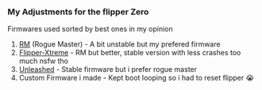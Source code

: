 ### My Adjustments for the flipper Zero 



Firmwares used sorted by best ones in my opinion
1. [RM](https://github.com/RogueMaster/flipperzero-firmware-wPlugins) (Rogue Master) - A bit unstable but my prefered firmware 
2. [Flipper-Xtreme](https://github.com/ClaraCrazy/Flipper-Xtreme) - RM but better, stable version with less crashes too much nsfw tho
3. [Unleashed](https://github.com/DarkFlippers/unleashed-firmware) - Stable firmware but i prefer rogue master
4. Custom Firmware i made - Kept boot looping so i had to reset flipper 😭
